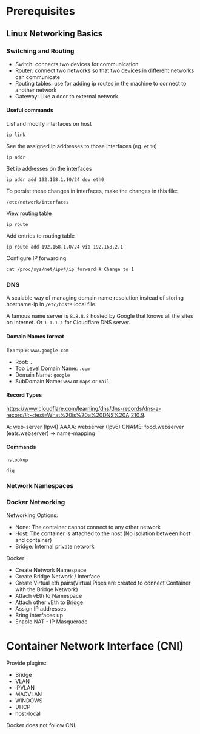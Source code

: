 # Prerequisites

## Linux Networking Basics

### Switching and Routing
- Switch: connects two devices for communication
- Router: connect two networks so that two devices in different networks can communicate
- Routing tables: use for adding ip routes in the machine to connect to another network
- Gateway: Like a door to external network

#### Useful commands
List and modify interfaces on host
```
ip link
```
See the assigned ip addresses to those interfaces (eg. `eth0`)
```
ip addr
```
Set ip addresses on the interfaces
```
ip addr add 192.168.1.10/24 dev eth0
```
To persist these changes in interfaces, make the changes in this file:
```
/etc/network/interfaces
```
View routing table
```
ip route
```
Add entries to routing table
```
ip route add 192.168.1.0/24 via 192.168.2.1
```
Configure IP forwarding
```
cat /proc/sys/net/ipv4/ip_forward # Change to 1
```

### DNS
A scalable way of managing domain name resolution instead of storing hostname-ip in `/etc/hosts` local file.

A famous name server is `8.8.8.8` hosted by Google that knows all the sites on Internet. Or `1.1.1.1` for Cloudflare DNS server.

#### Domain Names format
Example: `www.google.com`
- Root: `.`
- Top Level Domain Name: `.com`
- Domain Name: `google`
- SubDomain Name: `www` or `maps` or `mail`

#### Record Types
https://www.cloudflare.com/learning/dns/dns-records/dns-a-record/#:~:text=What%20is%20a%20DNS%20A,210.9.

A: web-server (Ipv4)
AAAA: webserver (Ipv6)
CNAME: food.webserver (eats.webserver) -> name-mapping

#### Commands
```
nslookup
```
```
dig
```

### Network Namespaces


### Docker Networking
Networking Options:
- None: The container cannot connect to any other network
- Host: The container is attached to the host (No isolation between host and container)
- Bridge: Internal private network

Docker:
- Create Network Namespace
- Create Bridge Network / Interface
- Create Virtual eth pairs(Virtual Pipes are created to connect Container with the Bridge Network)
- Attach vEth to Namespace
- Attach other vEth to Bridge
- Assign IP addresses
- Bring interfaces up
- Enable NAT - IP Masquerade

# Container Network Interface (CNI)
Provide plugins:
- Bridge
- VLAN
- IPVLAN
- MACVLAN
- WINDOWS
- DHCP
- host-local

Docker does not follow CNI.